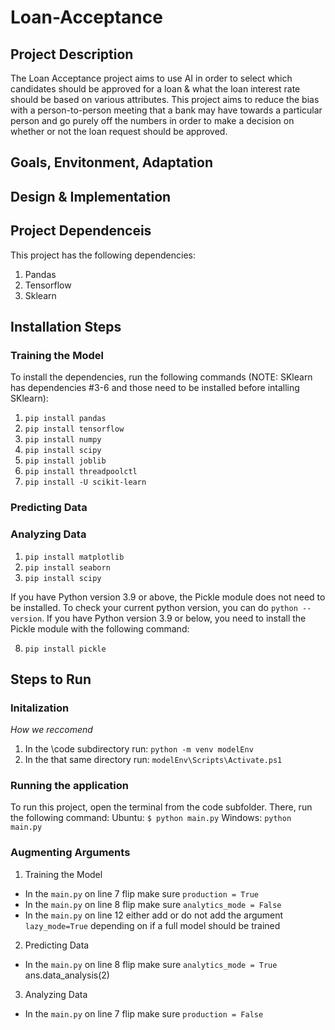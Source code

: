 # Loan-Acceptance

## Project Description 
The Loan Acceptance project aims to use AI in order to select which candidates should be approved for a loan & what the loan interest rate should be based on various attributes. This project aims to reduce the bias with a person-to-person meeting that a bank may have towards a particular person and go purely off the numbers in order to make a decision on whether or not the loan request should be approved. 

## Goals, Envitonment, Adaptation

## Design & Implementation


## Project Dependenceis 
This project has the following dependencies: 
1. Pandas
2. Tensorflow
3. Sklearn

## Installation Steps

### Training the Model ###
To install the dependencies, run the following commands (NOTE: SKlearn has dependencies #3-6 and those need to be installed before intalling SKlearn): 
1. ``pip install pandas``
2. ``pip install tensorflow`` 
3. ``pip install numpy``
4. ``pip install scipy``
5. ``pip install joblib``
6. ``pip install threadpoolctl``
7. ``pip install -U scikit-learn``

### Predicting Data ###

### Analyzing Data ### 
1. ``pip install matplotlib``
2. ``pip install seaborn`` 
3. ``pip install scipy``

If you have Python version 3.9 or above, the Pickle module does not need to be installed. To check your current python version, you can do ``python --version``. If you have Python version 3.9 or below, you need to install the Pickle module with the following command: 

8. ``pip install pickle``

## Steps to Run 

### Initalization ###

*How we reccomend*
1. In the \code subdirectory run: ``python -m venv modelEnv``
2. In the that same directory run: ``modelEnv\Scripts\Activate.ps1``

### Running the application ###
To run this project, open the terminal from the code subfolder. There, run the following command: 
Ubuntu: ``$ python main.py``
Windows: ``python main.py``

### Augmenting Arguments ###

1. Training the Model
  * In the ``main.py`` on line 7 flip make sure ``production = True``
  * In the ``main.py`` on line 8 flip make sure ``analytics_mode = False``
  * In the ``main.py`` on line 12 either add or do not add the argument ``lazy_mode=True`` depending on if a full model should be trained
2. Predicting Data
  * In the ``main.py`` on line 8 flip make sure ``analytics_mode = True``
  ans.data_analysis(2)
3. Analyzing Data
  * In the ``main.py`` on line 7 flip make sure ``production = False``

